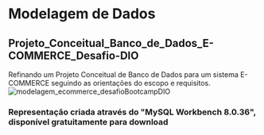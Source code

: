 # Modelagem de Dados
## Projeto_Conceitual_Banco_de_Dados_E-COMMERCE_Desafio-DIO
Refinando um Projeto Conceitual de Banco de Dados para um sistema E-COMMERCE seguindo as orientações do escopo e requisitos.
![modelagem_ecommerce_desafioBootcampDIO](https://github.com/PetersonPHC/Projeto_Conceitual_Banco_de_Dados_E-COMMERCE_Desafio-DIO/assets/107315053/2465933d-7b81-498c-b0aa-2ba53bceab12)
### Representação criada através do "MySQL Workbench 8.0.36", disponível gratuitamente para download
